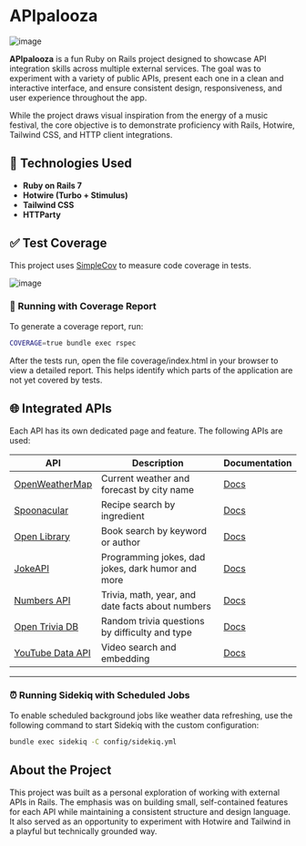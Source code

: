 # APIpalooza

![image](https://github.com/user-attachments/assets/9bd0b841-ab45-48b9-9c84-3d2762f8c507)


**APIpalooza** is a fun Ruby on Rails project designed to showcase API integration skills across multiple external services. The goal was to experiment with a variety of public APIs, present each one in a clean and interactive interface, and ensure consistent design, responsiveness, and user experience throughout the app.

While the project draws visual inspiration from the energy of a music festival, the core objective is to demonstrate proficiency with Rails, Hotwire, Tailwind CSS, and HTTP client integrations.


## 🚀 Technologies Used

- **Ruby on Rails 7**
- **Hotwire (Turbo + Stimulus)**
- **Tailwind CSS**
- **HTTParty**

## ✅ Test Coverage

This project uses [SimpleCov](https://github.com/simplecov-ruby/simplecov) to measure code coverage in tests.

![image](https://github.com/user-attachments/assets/450c0636-bde3-4aee-a5c1-449147191ae8)


### 🧪 Running with Coverage Report

To generate a coverage report, run:

```bash
COVERAGE=true bundle exec rspec
```
After the tests run, open the file coverage/index.html in your browser to view a detailed report.
This helps identify which parts of the application are not yet covered by tests.


## 🌐 Integrated APIs

Each API has its own dedicated page and feature. The following APIs are used:

| API | Description | Documentation |
|-----|-------------|---------------|
| [OpenWeatherMap](https://openweathermap.org/api) | Current weather and forecast by city name | [Docs](https://openweathermap.org/current) |
| [Spoonacular](https://spoonacular.com/food-api) | Recipe search by ingredient | [Docs](https://spoonacular.com/food-api/docs) |
| [Open Library](https://openlibrary.org/developers/api) | Book search by keyword or author | [Docs](https://openlibrary.org/dev/docs/api/search) |
| [JokeAPI](https://jokeapi.dev) | Programming jokes, dad jokes, dark humor and more | [Docs](https://jokeapi.dev) |
| [Numbers API](http://numbersapi.com/) | Trivia, math, year, and date facts about numbers | [Docs](http://numbersapi.com/#42) |
| [Open Trivia DB](https://opentdb.com/api_config.php) | Random trivia questions by difficulty and type | [Docs](https://opentdb.com/api_config.php) |
| [YouTube Data API](https://developers.google.com/youtube/v3) | Video search and embedding | [Docs](https://developers.google.com/youtube/v3) |

---

### ⏰ Running Sidekiq with Scheduled Jobs

To enable scheduled background jobs like weather data refreshing, use the following command to start Sidekiq with the custom configuration:

```bash
bundle exec sidekiq -C config/sidekiq.yml
```

## About the Project

This project was built as a personal exploration of working with external APIs in Rails. The emphasis was on building small, self-contained features for each API while maintaining a consistent structure and design language. It also served as an opportunity to experiment with Hotwire and Tailwind in a playful but technically grounded way.
